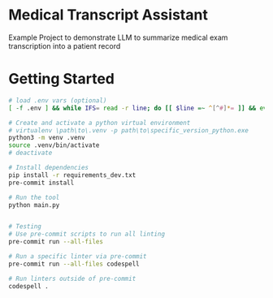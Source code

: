 # Medical Transcript Assistant

Example Project to demonstrate LLM to summarize medical exam transcription into a patient record

# Getting Started

```bash
# load .env vars (optional)
[ -f .env ] && while IFS= read -r line; do [[ $line =~ ^[^#]*= ]] && eval "export $line"; done < .env

# Create and activate a python virtual environment
# virtualenv \path\to\.venv -p path\to\specific_version_python.exe
python3 -m venv .venv
source .venv/bin/activate
# deactivate

# Install dependencies
pip install -r requirements_dev.txt
pre-commit install

# Run the tool
python main.py


# Testing
# Use pre-commit scripts to run all linting
pre-commit run --all-files

# Run a specific linter via pre-commit
pre-commit run --all-files codespell

# Run linters outside of pre-commit
codespell .
```
